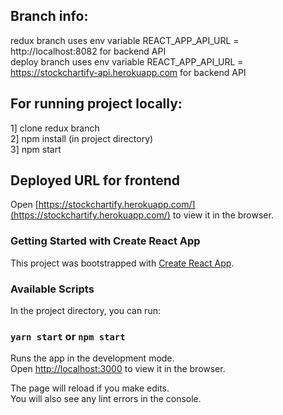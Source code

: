 ## Branch info:
redux branch uses env variable REACT_APP_API_URL = http://localhost:8082 for backend API \
deploy branch uses env variable REACT_APP_API_URL = https://stockchartify-api.herokuapp.com for backend API

## For running project locally:
1] clone redux branch \
2] npm install (in project directory) \
3] npm start

## Deployed URL for frontend
Open [https://stockchartify.herokuapp.com/](https://stockchartify.herokuapp.com/) to view it in the browser.

### Getting Started with Create React App

This project was bootstrapped with [Create React App](https://github.com/facebook/create-react-app).

### Available Scripts

In the project directory, you can run:

### `yarn start` or `npm start`

Runs the app in the development mode.\
Open [http://localhost:3000](http://localhost:3000) to view it in the browser.

The page will reload if you make edits.\
You will also see any lint errors in the console.


